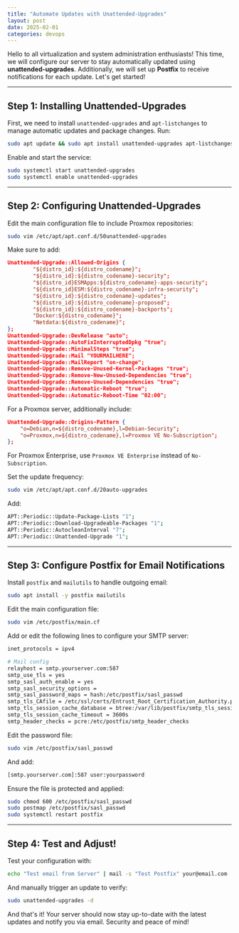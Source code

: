 ```yaml
---
title: "Automate Updates with Unattended-Upgrades"
layout: post
date: 2025-02-01
categories: devops
---
```


Hello to all virtualization and system administration enthusiasts! This time, we will configure our server to stay automatically updated using **unattended-upgrades**. Additionally, we will set up **Postfix** to receive notifications for each update. Let's get started!

---

## Step 1: Installing Unattended-Upgrades
First, we need to install `unattended-upgrades` and `apt-listchanges` to manage automatic updates and package changes. Run:

```bash
sudo apt update && sudo apt install unattended-upgrades apt-listchanges -y
```

Enable and start the service:

```bash
sudo systemctl start unattended-upgrades
sudo systemctl enable unattended-upgrades
```

---

## Step 2: Configuring Unattended-Upgrades
Edit the main configuration file to include Proxmox repositories:

```bash
sudo vim /etc/apt/apt.conf.d/50unattended-upgrades
```

Make sure to add:

```json
Unattended-Upgrade::Allowed-Origins {
        "${distro_id}:${distro_codename}";
        "${distro_id}:${distro_codename}-security";
        "${distro_id}ESMApps:${distro_codename}-apps-security";
        "${distro_id}ESM:${distro_codename}-infra-security";
        "${distro_id}:${distro_codename}-updates";
        "${distro_id}:${distro_codename}-proposed";
        "${distro_id}:${distro_codename}-backports";
        "Docker:${distro_codename}";
        "Netdata:${distro_codename}";
};
Unattended-Upgrade::DevRelease "auto";
Unattended-Upgrade::AutoFixInterruptedDpkg "true";
Unattended-Upgrade::MinimalSteps "true";
Unattended-Upgrade::Mail "YOURMAILHERE";
Unattended-Upgrade::MailReport "on-change";
Unattended-Upgrade::Remove-Unused-Kernel-Packages "true";
Unattended-Upgrade::Remove-New-Unused-Dependencies "true";
Unattended-Upgrade::Remove-Unused-Dependencies "true";
Unattended-Upgrade::Automatic-Reboot "true";
Unattended-Upgrade::Automatic-Reboot-Time "02:00";
```

For a Proxmox server, additionally include:

```json
Unattended-Upgrade::Origins-Pattern {
    "o=Debian,n=${distro_codename},l=Debian-Security";
    "o=Proxmox,n=${distro_codename},l=Proxmox VE No-Subscription";
};
```

For Proxmox Enterprise, use `Proxmox VE Enterprise` instead of `No-Subscription`.

Set the update frequency:

```bash
sudo vim /etc/apt/apt.conf.d/20auto-upgrades
```

Add:

```bash
APT::Periodic::Update-Package-Lists "1";
APT::Periodic::Download-Upgradeable-Packages "1";
APT::Periodic::AutocleanInterval "7";
APT::Periodic::Unattended-Upgrade "1";
```

---

## Step 3: Configure Postfix for Email Notifications
Install `postfix` and `mailutils` to handle outgoing email:

```bash
sudo apt install -y postfix mailutils
```

Edit the main configuration file:

```bash
sudo vim /etc/postfix/main.cf
```

Add or edit the following lines to configure your SMTP server:

```bash
inet_protocols = ipv4

# Mail config
relayhost = smtp.yourserver.com:587
smtp_use_tls = yes
smtp_sasl_auth_enable = yes
smtp_sasl_security_options =
smtp_sasl_password_maps = hash:/etc/postfix/sasl_passwd
smtp_tls_CAfile = /etc/ssl/certs/Entrust_Root_Certification_Authority.pem
smtp_tls_session_cache_database = btree:/var/lib/postfix/smtp_tls_session_cache
smtp_tls_session_cache_timeout = 3600s
smtp_header_checks = pcre:/etc/postfix/smtp_header_checks
```

Edit the password file:

```bash
sudo vim /etc/postfix/sasl_passwd
```

And add:

```bash
[smtp.yourserver.com]:587 user:yourpassword
```

Ensure the file is protected and applied:

```bash
sudo chmod 600 /etc/postfix/sasl_passwd
sudo postmap /etc/postfix/sasl_passwd
sudo systemctl restart postfix
```

---

## Step 4: Test and Adjust!
Test your configuration with:

```bash
echo "Test email from Server" | mail -s "Test Postfix" your@email.com
```

And manually trigger an update to verify:

```bash
sudo unattended-upgrades -d
```

And that's it! Your server should now stay up-to-date with the latest updates and notify you via email.
Security and peace of mind!

